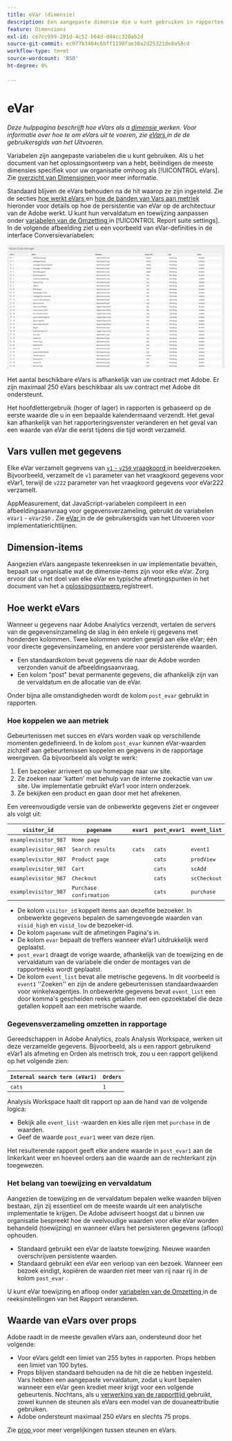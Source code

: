 ```yaml
---
title: eVar (dimensie)
description: Een aangepaste dimensie die u kunt gebruiken in rapporten.
feature: Dimensions
exl-id: ce7cc999-281d-4c52-b64d-d44cc320ab2d
source-git-commit: ec077b3404c6bff1198fae30a2d25321de8a58cd
workflow-type: tm+mt
source-wordcount: '850'
ht-degree: 0%

---
```


# eVar

*Deze hulppagina beschrijft hoe eVars als a [ dimensie ](overview.md) werken. Voor informatie over hoe te om eVars uit te voeren, zie [ eVars ](/help/implement/vars/page-vars/evar.md) in de de gebruikersgids van het Uitvoeren.*

Variabelen zijn aangepaste variabelen die u kunt gebruiken. Als u het document van het oplossingsontwerp van a [ ](/help/implement/prepare/solution-design.md) hebt, beëindigen de meeste dimensies specifiek voor uw organisatie omhoog als [!UICONTROL eVars]. Zie [ overzicht van Dimensionen ](overview.md) voor meer informatie.

Standaard blijven de eVars behouden na de hit waarop ze zijn ingesteld. Zie de secties [ hoe werkt eVars ](#how-evars-work) en [ hoe de banden van Vars aan metriek ](#how-evars-tie-to-metrics) hieronder voor details op hoe de persistentie van eVar op de architectuur van de Adobe werkt. U kunt hun vervaldatum en toewijzing aanpassen onder [ variabelen van de Omzetting ](/help/admin/admin/c-manage-report-suites/c-edit-report-suites/conversion-var-admin/conversion-var-admin.md) in [!UICONTROL Report suite settings]. In de volgende afbeelding ziet u een voorbeeld van eVar-definities in de interface Conversievariabelen:

![ Evar voorbeelden ](assets/evars-sample.png)

Het aantal beschikbare eVars is afhankelijk van uw contract met Adobe. Er zijn maximaal 250 eVars beschikbaar als uw contract met Adobe dit ondersteunt.

Het hoofdlettergebruik (hoger of lager) in rapporten is gebaseerd op de eerste waarde die u in een bepaalde kalendermaand verzendt. Het geval kan afhankelijk van het rapporteringsvenster veranderen en het geval van een waarde van eVar die eerst tijdens die tijd wordt verzameld.

## Vars vullen met gegevens

Elke eVar verzamelt gegevens van [`v1` - `v250` vraagkoord ](/help/implement/validate/query-parameters.md) in beeldverzoeken. Bijvoorbeeld, verzamelt de `v1` parameter van het vraagkoord gegevens voor eVar1, terwijl de `v222` parameter van het vraagkoord gegevens voor eVar222 verzamelt.

AppMeasurement, dat JavaScript-variabelen compileert in een afbeeldingsaanvraag voor gegevensverzameling, gebruikt de variabelen `eVar1` - `eVar250` . Zie [ eVar ](/help/implement/vars/page-vars/evar.md) in de de gebruikersgids van het Uitvoeren voor implementatierichtlijnen.

## Dimension-items

Aangezien eVars aangepaste tekenreeksen in uw implementatie bevatten, bepaalt uw organisatie wat de dimensie-items zijn voor elke eVar. Zorg ervoor dat u het doel van elke eVar en typische afmetingspunten in het document van het a [ oplossingsontwerp ](/help/implement/prepare/solution-design.md) registreert.

## Hoe werkt eVars

Wanneer u gegevens naar Adobe Analytics verzendt, vertalen de servers van de gegevensinzameling de slag in één enkele rij gegevens met honderden kolommen. Twee kolommen worden gewijd aan elke eVar; één voor directe gegevensinzameling, en andere voor persisterende waarden.

* Een standaardkolom bevat gegevens die naar de Adobe worden verzonden vanuit de afbeeldingsaanvraag.
* Een kolom &quot;post&quot; bevat permanente gegevens, die afhankelijk zijn van de vervaldatum en de allocatie van de eVar.

Onder bijna alle omstandigheden wordt de kolom `post_evar` gebruikt in rapporten.

### Hoe koppelen we aan metriek

Gebeurtenissen met succes en eVars worden vaak op verschillende momenten gedefinieerd. In de kolom `post_evar` kunnen eVar-waarden zichzelf aan gebeurtenissen koppelen en gegevens in de rapportage weergeven. Ga bijvoorbeeld als volgt te werk:

1. Een bezoeker arriveert op uw homepage naar uw site.
2. Ze zoeken naar &#39;katten&#39; met behulp van de interne zoekactie van uw site. Uw implementatie gebruikt eVar1 voor intern onderzoek.
3. Ze bekijken een product en gaan door met het afrekenen.

Een vereenvoudigde versie van de onbewerkte gegevens ziet er ongeveer als volgt uit:

| `visitor_id` | `pagename` | `evar1` | `post_evar1` | `event_list` |
| --- | --- | --- | --- | --- |
| `examplevisitor_987` | `Home page` | | | |
| `examplevisitor_987` | `Search results` | `cats` | `cats` | `event1` |
| `examplevisitor_987` | `Product page` | | `cats` | `prodView` |
| `examplevisitor_987` | `Cart` | | `cats` | `scAdd` |
| `examplevisitor_987` | `Checkout` | | `cats` | `scCheckout` |
| `examplevisitor_987` | `Purchase confirmation` | | `cats` | `purchase` |

* De kolom `visitor_id` koppelt items aan dezelfde bezoeker. In onbewerkte gegevens bepalen de samengevoegde waarden van `visid_high` en `visid_low` de bezoeker-id.
* De kolom `pagename` vult de afmetingen Pagina&#39;s in.
* De kolom `evar` bepaalt de treffers wanneer eVar1 uitdrukkelijk werd geplaatst.
* `post_evar1` draagt de vorige waarde, afhankelijk van de toewijzing en de vervaldatum van de variabele die onder de montages van de rapportreeks wordt geplaatst.
* De kolom `event_list` bevat alle metrische gegevens. In dit voorbeeld is `event1` &#39;&#39;Zoeken&#39;&#39; en zijn de andere gebeurtenissen standaardwaarden voor winkelwagentjes. In onbewerkte gegevens bevat `event_list` een door komma&#39;s gescheiden reeks getallen met een opzoektabel die deze getallen koppelt aan een metrische waarde.

### Gegevensverzameling omzetten in rapportage

Gereedschappen in Adobe Analytics, zoals Analysis Workspace, werken uit deze verzamelde gegevens. Bijvoorbeeld, als u een rapport gebruikend eVar1 als afmeting en Orden als metrisch trok, zou u een rapport gelijkend op het volgende zien:

| `Internal search term (eVar1)` | `Orders` |
| --- | --- |
| `cats` | `1` |

Analysis Workspace haalt dit rapport op aan de hand van de volgende logica:

* Bekijk alle `event_list` -waarden en kies alle rijen met `purchase` in de waarden.
* Geef de waarde `post_evar1` weer van deze rijen.

Het resulterende rapport geeft elke andere waarde in `post_evar1` aan de linkerkant weer en hoeveel orders aan die waarde aan de rechterkant zijn toegewezen.

### Het belang van toewijzing en vervaldatum

Aangezien de toewijzing en de vervaldatum bepalen welke waarden blijven bestaan, zijn zij essentieel om de meeste waarde uit een analytische implementatie te krijgen. De Adobe adviseert hoogst dat u binnen uw organisatie bespreekt hoe de veelvoudige waarden voor elke eVar worden behandeld (toewijzing) en wanneer eVars het persisteren gegevens (afloop) ophouden.

* Standaard gebruikt een eVar de laatste toewijzing. Nieuwe waarden overschrijven persistente waarden.
* Standaard gebruikt een eVar een verloop van een bezoek. Wanneer een bezoek eindigt, kopiëren de waarden niet meer van rij naar rij in de kolom `post_evar` .

U kunt eVar toewijzing en afloop onder [ variabelen van de Omzetting ](/help/admin/admin/c-manage-report-suites/c-edit-report-suites/conversion-var-admin/conversion-var-admin.md) in de reeksinstellingen van het Rapport veranderen.

## Waarde van eVars over props

Adobe raadt in de meeste gevallen eVars aan, ondersteund door het volgende:

* Voor eVars geldt een limiet van 255 bytes in rapporten. Props hebben een limiet van 100 bytes.
* Props blijven standaard behouden na de hit die ze hebben ingesteld. Vars hebben een aangepaste vervaldatum, zodat u kunt bepalen wanneer een eVar geen krediet meer krijgt voor een volgende gebeurtenis. Nochtans, als u [ verwerking van de rapporttijd ](/help/components/vrs/vrs-report-time-processing.md) gebruikt, zowel kunnen de steunen als eVars een model van de douaneattributie gebruiken.
* Adobe ondersteunt maximaal 250 eVars en slechts 75 props.

Zie [ prop ](prop.md) voor meer vergelijkingen tussen steunen en eVars.
